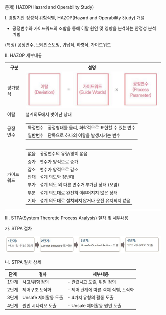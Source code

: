 문제) HAZOP(Hazard and Operability Study)

I. 경험기반 정성적 위험식별, HAZOP(Hazard and Operability Study) 개념

- 공정변수와 가이드워드의 조합을 통해 이탈 원인 및 영향을 분석하는 안정성 분석 기법

(특징) 공정변수, 브레인스토밍, 귀납적, 하향식, 가이드워드

II. HAZOP 세부내용

<table>
<tr>
  <th>구분</th>
  <th colspan="2" style="text-align:center">설명</th>
</tr>

<tr>
  <td>평가방식</td>
  <td colspan="2">
      <img src="./Images/SW001_4.png"/>
  </td>
</tr>

<tr>
  <td>이탈</td>
  <td colspan="2">설계의도에서 벗어난 상태</td>
</tr>

<tr rowspan="2">
  <td>공정<br>변수</td>
  <td>
    <table>
      <tr><td>특정변수</td><td>공정형태를 물리, 화학적으로 표현할 수 있는 변수</td></tr>
      <tr><td>일반변수</td><td>단독으로 하나의 이탈을 발생시키는 변수</td></tr>
    </table>
  </td>
  
</tr>

<tr>
  <td>가이드<br>워드</td>
  <td>
      <table>
      <tr><td>없음</td><td>공정변수의 유량/양이 없음</td></tr>
      <tr><td>증가</td><td>변수가 양적으로 증가</td></tr>
      <tr><td>감소</td><td>변수가 양적으로 감소</td></tr>
      <tr><td>반대</td><td>설계 의도와 정반대</td></tr>
      <tr><td>부가</td><td>설계 의도 외 다른 변수가 부가된 상태 (오염)</td></tr>
      <tr><td>부분</td><td>설계 의도대로 완전히 이루어지지 않은 상태</td></tr>
      <tr><td>기타</td><td>설계 의도대로 설치되지 않거나 운전 유지되지 않음</td></tr>
    </table>
  </td>
</tr>
</table>


III. STPA(System Theoretic Process Analysis) 절차 및 세부내용

가. STPA 절차

![Alt text](./Images/SW001_5.png)

나. STPA 절차 상세

단계 | 절차 | 세부내용
-- | -- | --
1단계 | 사고/위험 정의 | - 관련사고 도출, 위험 정의
2단계 | 제어구조 도식화 | - 제어 관계에 따른 객체 식별, 도식화
3단계 | Unsafe 제어활동 도출 | - 4가지 유형의 활동 도출
4단계 | 원인 시나리오 도출 | - Unsafe 제어활동 원인 도출